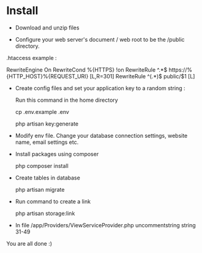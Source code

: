 # Install

- Download and unzip files

- Configure your web server's document / web root to be the /public directory.

.htaccess example : 

<IfModule mod_rewrite.c>
RewriteEngine On
RewriteCond %{HTTPS} !on
RewriteRule ^.*$ https://%{HTTP_HOST}%{REQUEST_URI} [L,R=301]
RewriteRule ^(.*)$ public/$1 [L]
</IfModule>

- Create config files and set your application key to a random string :

    Run this command in the home directory

    cp .env.example .env
    
    php artisan key:generate
    
- Modify env file. Change your database connection settings, website name, email settings etc.

- Install packages using composer

    php composer install
    
- Create tables in database

    php artisan migrate
    
- Run command to create a link

    php artisan storage:link
    
-  In file /app/Providers/ViewServiceProvider.php uncommentstring string 31-49

You are all done :)
